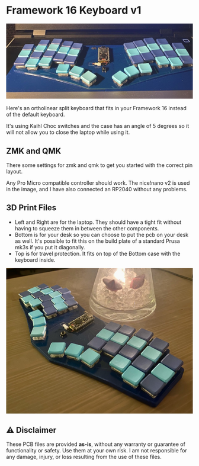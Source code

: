 # Framework 16 Keyboard v1

![Keyboard Image](images/framework16keyboardv1_0.jpg)

Here's an ortholinear split keyboard that fits in your Framework 16 instead of the default keyboard.

It's using Kaihl Choc switches and the case has an angle of 5 degrees so it will not allow you to close the laptop while using it.

## ZMK and QMK

There some settings for zmk and qmk to get you started with the correct pin layout.

Any Pro Micro compatible controller should work. The nice!nano v2 is used in the image, and I have also connected an RP2040 without any problems. 

## 3D Print Files
- Left and Right are for the laptop. They should have a tight fit without having to squeeze them in between the other components. 
- Bottom is for your desk so you can choose to put the pcb on your desk as well. It's possible to fit this on the build plate of a standard Prusa mk3s if you put it diagonally.
- Top is for travel protection. It fits on top of the Bottom case with the keyboard inside.

![Desktop print](images/framework16keyboardv1_4.jpg)

## ⚠️ Disclaimer

These PCB files are provided **as-is**, without any warranty or guarantee of functionality or safety. Use them at your own risk. I am not responsible for any damage, injury, or loss resulting from the use of these files.
